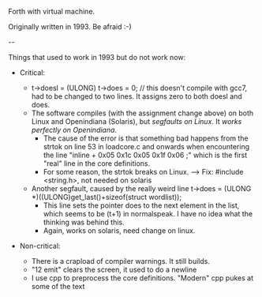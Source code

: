 Forth with virtual machine.

Originally written in 1993. Be afraid :-)

--

Things that used to work in 1993 but do not work now:


* Critical:
  * t->doesl = (ULONG) t->does = 0; // this doesn't compile with gcc7, had to be changed to two lines. It assigns zero to both doesl and does.
  * The software compiles (with the assignment change above) on both Linux and Openindiana (Solaris), but *segfaults on Linux*. It *works perfectly on Openindiana*.
    * The cause of the error is that something bad happens from the strtok on line 53 in loadcore.c and onwards when encountering the line "inline + 0x05 0x1c 0x05 0x1f 0x06 ;" which is the first "real" line in the core definitions.
    * For some reason, the strtok breaks on Linux. --> Fix: #include <string.h>, not needed on solaris
  * Another segfault, caused by the really weird line               t->does = (ULONG *)((ULONG)get_last()+sizeof(struct wordlist));
    * This line sets the pointer does to the next element in the list, which seems to be (t+1) in normalspeak. I have no idea what the thinking was behind this.
    * Again, works on solaris, need change on linux.

* Non-critical:
  * There is a crapload of compiler warnings. It still builds.
  * "12 emit" clears the screen, it used to do a newline
  * I use cpp to preprocess the core definitions. "Modern" cpp pukes at some of the text
  
